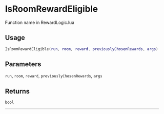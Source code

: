 # IsRoomRewardEligible
Function name in RewardLogic.lua
## Usage
```lua
IsRoomRewardEligible(run, room, reward, previouslyChosenRewards, args)
```
## Parameters
`run`, `room`, `reward`, `previouslyChosenRewards`, `args`
## Returns
`bool`

---